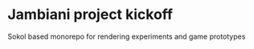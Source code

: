 Jambiani project kickoff
========================

Sokol based monorepo for rendering experiments and game prototypes
